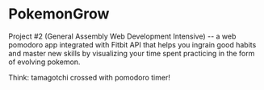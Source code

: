 # PokemonGrow
Project #2 (General Assembly Web Development Intensive) -- a web pomodoro app integrated with Fitbit API that helps you ingrain good habits and master new skills by visualizing your time spent practicing in the form of evolving pokemon. 

Think: tamagotchi crossed with pomodoro timer!
